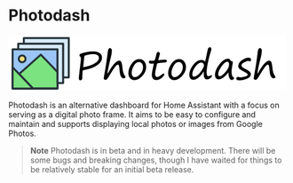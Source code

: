 # Photodash

![Photodash Logo](https://github.com/apop880/hassio-addons/blob/main/photodash/logo.png)

Photodash is an alternative dashboard for Home Assistant with a focus on serving as a digital photo frame. It aims to be easy to configure and maintain and supports displaying local photos or images from Google Photos.

> **Note**
> Photodash is in beta and in heavy development. There will be some bugs and breaking changes, though I have waited for things to be relatively stable for an initial beta release.